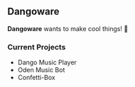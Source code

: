 ## Dangoware
**Dangoware** wants to make cool things! 🍡

### Current Projects
- Dango Music Player
- Oden Music Bot
- Confetti-Box
